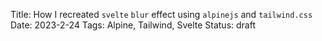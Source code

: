 Title: How I recreated <code>svelte</code> <code>blur</code> effect using <code>alpinejs</code> and <code>tailwind.css</code>
Date: 2023-2-24
Tags: Alpine, Tailwind, Svelte
Status: draft

